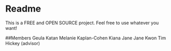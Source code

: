 # Readme

This is a FREE and OPEN SOURCE project. Feel free to use whatever you want!

##Members
Geula Katan
Melanie Kaplan-Cohen
Kiana Jane
Jane Kwon
Tim Hickey (advisor)

